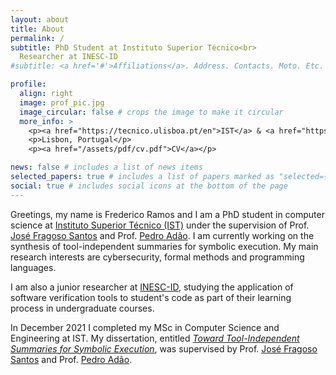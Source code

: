 ```yaml
---
layout: about
title: About
permalink: /
subtitle: PhD Student at Instituto Superior Técnico<br>
  Researcher at INESC-ID
#subtitle: <a href='#'>Affiliations</a>. Address. Contacts. Moto. Etc.

profile:
  align: right
  image: prof_pic.jpg
  image_circular: false # crops the image to make it circular
  more_info: >
    <p><a href="https://tecnico.ulisboa.pt/en">IST</a> & <a href="https://www.inesc-id.pt">INESC-ID</a></p>
    <p>Lisbon, Portugal</p>
    <p><a href="/assets/pdf/cv.pdf">CV</a></p>

news: false # includes a list of news items
selected_papers: true # includes a list of papers marked as "selected={true}"
social: true # includes social icons at the bottom of the page
---
```


Greetings, my name is Frederico Ramos and I am a PhD student in computer science at <a href="https://tecnico.ulisboa.pt/en">Instituto Superior Técnico (IST)</a> under the supervision of Prof. <a href="https://web.ist.utl.pt/jose.fragoso">José Fragoso Santos</a> and Prof. <a href="https://www.math.tecnico.ulisboa.pt/~padao/">Pedro Adão</a>. I am currently working on the synthesis of tool-independent summaries for symbolic execution. My main research interests are cybersecurity, formal methods and programming languages.

I am also a junior researcher at <a href="https://www.inesc-id.pt">INESC-ID</a>, studying the application of software verification tools to student's code as part of their learning process in undergraduate courses.

In December 2021 I completed my MSc in Computer Science and Engineering at IST. My dissertation, entitled <i><a href="https://fenix.tecnico.ulisboa.pt/cursos/meic-a/dissertacao/1128253548922710">Toward Tool-Independent Summaries for Symbolic Execution</a></i>, was supervised by Prof. <a href="https://web.ist.utl.pt/jose.fragoso">José Fragoso Santos</a> and Prof. <a href="https://www.math.tecnico.ulisboa.pt/~padao/">Pedro Adão</a>.
